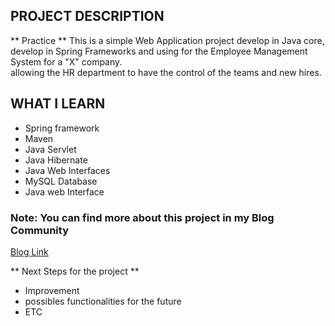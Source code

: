 ## PROJECT DESCRIPTION
** Practice ** 
This is a simple Web Application project develop in Java core, develop in  Spring Frameworks and using for the Employee Management System for a "X" company.   
allowing the HR department to have the control of the teams and new hires.

## WHAT I LEARN
- Spring framework
- Maven
- Java Servlet
- Java Hibernate
- Java Web Interfaces
- MySQL Database
- Java web Interface 

### Note: You can find more about this project in my Blog Community
[Blog Link](https://dev.to/franklinholguin/employee-management-system-project-for-practice-36mn)

** Next Steps for the project ** 

- Improvement 
- possibles functionalities for the future
- ETC